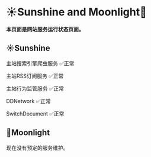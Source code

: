 # ☀️Sunshine and Moonlight🌙

**本页面是网站服务运行状态页面。**

## ☀️Sunshine

主站搜索引擎爬虫服务 ✅正常

主站RSS订阅服务 ✅正常

主站行为监管服务 ✅正常

DDNetwork ✅正常

SwitchDocument ✅正常

## 🌙Moonlight

现在没有预定的服务维护。